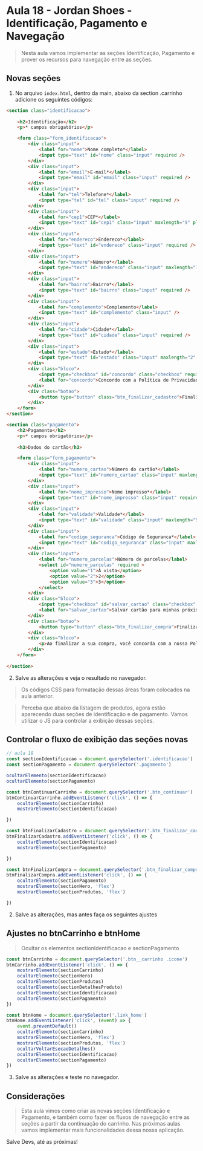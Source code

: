 # Aula 18 - Jordan Shoes - Identificação, Pagamento e Navegação

> Nesta aula vamos implementar as seções Identificação, Pagamento e prover os recursos para navegação entre as seções.

## Novas seções

1. No arquivo `index.html`, dentro da main, abaixo da section .carrinho adicione os seguintes códigos:

~~~html
<section class="identificacao">
    
    <h2>Identificação</h2>
    <p>* campos obrigatórios</p>

    <form class="form_identificacao">
        <div class="input">
            <label for="nome">Nome completo*</label>
            <input type="text" id="nome" class="input" required />
        </div>
        <div class="input">
            <label for="email">E-mail*</label>
            <input type="email" id="email" class="input" required />
        </div>
        <div class="input">
            <label for="tel">Telefone*</label>
            <input type="tel" id="tel" class="input" required />
        </div>
        <div class="input">
            <label for="cep1">CEP*</label>
            <input type="text" id="cep1" class="input" maxlength="9" placeholder="99999-999" required />
        </div>
        <div class="input">
            <label for="endereco">Endereco*</label>
            <input type="text" id="endereco" class="input" required />
        </div>
        <div class="input">
            <label for="numero">Número*</label>
            <input type="text" id="endereco" class="input" maxlength="10" required />
        </div>
        <div class="input">
            <label for="bairro">Bairro*</label>
            <input type="text" id="bairro" class="input" required />
        </div>
        <div class="input">
            <label for="complemento">Complemento</label>
            <input type="text" id="complemento" class="input" />
        </div>
        <div class="input">
            <label for="cidade">Cidade*</label>
            <input type="text" id="cidade" class="input" required />
        </div>
        <div class="input">
            <label for="estado">Estado*</label>
            <input type="text" id="estado" class="input" maxlength="2" required />
        </div>
        <div class="bloco">
            <input type="checkbox" id="concordo" class="checkbox" required />
            <label for="concordo">Concordo com a Política de Privacidade e os Termos de Uso.*</label>
        </div>
        <div class="botao">
            <button type="button" class="btn_finalizar_cadastro">Finalizar cadastro</button>
        </div>
    </form>
</section>

<section class="pagamento">
    <h2>Pagamento</h2>
    <p>* campos obrigatórios</p>
    
    <h3>Dados do cartão</h3>

    <form class="form_pagamento">
        <div class="input">
            <label for="numero_cartao">Número do cartão*</label>
            <input type="text" id="numero_cartao" class="input" maxlength="16" required />
        </div>
        <div class="input">
            <label for="nome_impresso">Nome impresso*</label>
            <input type="text" id="nome_impresso" class="input" required />
        </div>
        <div class="input">
            <label for="validade">Validade*</label>
            <input type="text" id="validade" class="input" maxlength="5" placeholder="MM/AA" required />
        </div>
        <div class="input">
            <label for="codigo_seguranca">Código de Seguranca*</label>
            <input type="text" id="codigo_seguranca" class="input" maxlength="3" placeholder="CVV" required />
        </div>
        <div class="input">
            <label for="numero_parcelas">Número de parcelas</label>
            <select id="numero_parcelas" required >
                <option value="1">À vista</option>
                <option value="2">2</option>
                <option value="3">3</option>
            </select>
        </div>
        <div class="bloco">
            <input type="checkbox" id="salvar_cartao" class="checkbox" />
            <label for="salvar_cartao">Salvar cartão para minhas próximas compras.*</label>
        </div>
        <div class="botao">
            <button type="button" class="btn_finalizar_compra">Finalizar compra</button>
        </div>
        <div class="bloco">
            <p>Ao finalizar a sua compra, você concorda com a nossa Política de trocas e devoluções.</p>
        </div>
    </form>
    
</section>

~~~

2. Salve as alterações e veja o resultado no navegador.

> Os códigos CSS para formatação dessas áreas foram colocados na aula anterior.

> Perceba que abaixo da listagem de produtos, agora estão aparecendo duas seções de identificação e de pagamento. Vamos utilizar o JS para controlar a exibição dessas seções.

## Controlar o fluxo de exibição das seções novas

~~~javascript
// aula 18
const sectionIdentificacao = document.querySelector('.identificacao')
const sectionPagamento = document.querySelector('.pagamento')

ocultarElemento(sectionIdentificacao)
ocultarElemento(sectionPagamento)

const btnContinuarCarrinho = document.querySelector('.btn_continuar')
btnContinuarCarrinho.addEventListener('click', () => {
    ocultarElemento(sectionCarrinho)
    mostrarElemento(sectionIdentificacao)

})

const btnFinalizarCadastro = document.querySelector('.btn_finalizar_cadastro')
btnFinalizarCadastro.addEventListener('click', () => {
    ocultarElemento(sectionIdentificacao)
    mostrarElemento(sectionPagamento)

})

const btnFinalizarCompra = document.querySelector('.btn_finalizar_compra')
btnFinalizarCompra.addEventListener('click', () => {
    ocultarElemento(sectionPagamento)
    mostrarElemento(sectionHero, 'flex')
    mostrarElemento(sectionProdutos, 'flex')

})

~~~

2. Salve as alterações, mas antes faça os seguintes ajustes

## Ajustes no btnCarrinho e btnHome

> Ocultar os elementos sectionIdentificacao e sectionPagamento

~~~javascript
const btnCarrinho = document.querySelector('.btn__carrinho .icone')
btnCarrinho.addEventListener('click', () => {
    mostrarElemento(sectionCarrinho)
    ocultarElemento(sectionHero)
    ocultarElemento(sectionProdutos)
    ocultarElemento(sectionDetalhesProduto)
    ocultarElemento(sectionIdentificacao)
    ocultarElemento(sectionPagamento)
})

const btnHome = document.querySelector('.link_home')
btnHome.addEventListener('click', (event) => {
    event.preventDefault()
    ocultarElemento(sectionCarrinho)
    mostrarElemento(sectionHero, 'flex')
    mostrarElemento(sectionProdutos, 'flex')
    ocultarVoltarEsecaoDetalhes()
    ocultarElemento(sectionIdentificacao)
    ocultarElemento(sectionPagamento)
})

~~~

3. Salve as alterações e teste no navegador.

## Considerações

> Esta aula vimos como criar as novas seções Identificação e Pagamento, e também como fazer os fluxos de navegação entre as seções a partir da continuação do carrinho. Nas próximas aulas vamos implementar mais funcionalidades dessa nossa aplicação.

Salve Devs, até as próximas!

